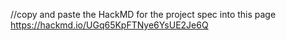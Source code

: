 //copy and paste the HackMD for the project spec into this page
https://hackmd.io/UGq65KpFTNye6YsUE2Je6Q
